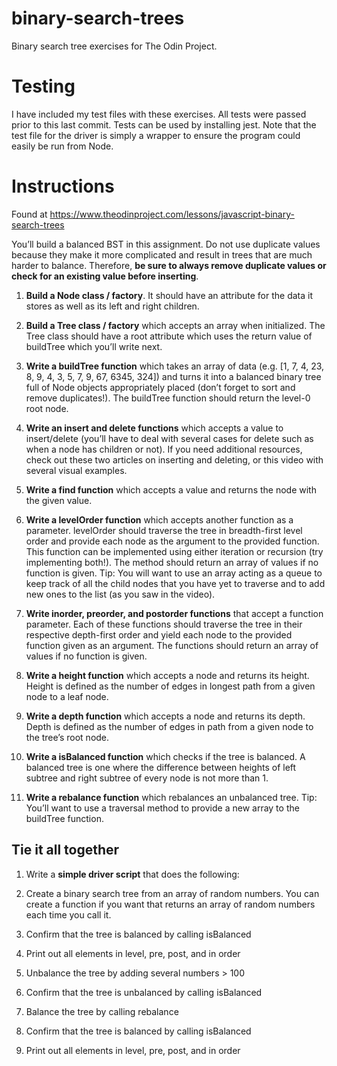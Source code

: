 # binary-search-trees
Binary search tree exercises for The Odin Project.

# Testing
I have included my test files with these exercises. All tests were passed prior to this last commit. Tests can be used by installing jest. Note that the test file for the driver is simply a wrapper to ensure the program could easily be run from Node.  

# Instructions
Found at https://www.theodinproject.com/lessons/javascript-binary-search-trees

You’ll build a balanced BST in this assignment. Do not use duplicate values because they make it more complicated and result in trees that are much harder to balance. Therefore, **be sure to always remove duplicate values or check for an existing value before inserting**.

1. **Build a Node class / factory**. It should have an attribute for the data it stores as well as its left and right children.

2. **Build a Tree class / factory** which accepts an array when initialized. The Tree class should have a root attribute which uses the return value of buildTree which you’ll write next.

3. **Write a buildTree function** which takes an array of data (e.g. [1, 7, 4, 23, 8, 9, 4, 3, 5, 7, 9, 67, 6345, 324]) and turns it into a balanced binary tree full of Node objects appropriately placed (don’t forget to sort and remove duplicates!). The buildTree function should return the level-0 root node.

4. **Write an insert and delete functions** which accepts a value to insert/delete (you’ll have to deal with several cases for delete such as when a node has children or not). If you need additional resources, check out these two articles on inserting and deleting, or this video with several visual examples.

5. **Write a find function** which accepts a value and returns the node with the given value.

6. **Write a levelOrder function** which accepts another function as a parameter. levelOrder should traverse the tree in breadth-first level order and provide each node as the argument to the provided function. This function can be implemented using either iteration or recursion (try implementing both!). The method should return an array of values if no function is given. Tip: You will want to use an array acting as a queue to keep track of all the child nodes that you have yet to traverse and to add new ones to the list (as you saw in the video).

7. **Write inorder, preorder, and postorder functions** that accept a function parameter. Each of these functions should traverse the tree in their respective depth-first order and yield each node to the provided function given as an argument. The functions should return an array of values if no function is given.

8. **Write a height function** which accepts a node and returns its height. Height is defined as the number of edges in longest path from a given node to a leaf node.

9. **Write a depth function** which accepts a node and returns its depth. Depth is defined as the number of edges in path from a given node to the tree’s root node.

10. **Write a isBalanced function** which checks if the tree is balanced. A balanced tree is one where the difference between heights of left subtree and right subtree of every node is not more than 1.

11. **Write a rebalance function** which rebalances an unbalanced tree. Tip: You’ll want to use a traversal method to provide a new array to the buildTree function.

## Tie it all together
1. Write a **simple driver script** that does the following:

2. Create a binary search tree from an array of random numbers. You can create a function if you want that returns an array of random numbers each time you call it.
3. Confirm that the tree is balanced by calling isBalanced
4. Print out all elements in level, pre, post, and in order
5. Unbalance the tree by adding several numbers > 100
6. Confirm that the tree is unbalanced by calling isBalanced
7. Balance the tree by calling rebalance
8. Confirm that the tree is balanced by calling isBalanced
9. Print out all elements in level, pre, post, and in order

